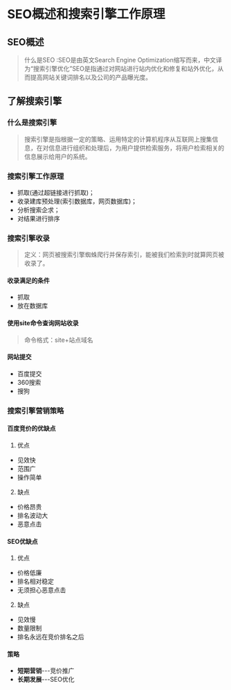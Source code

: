 # SEO概述和搜索引擎工作原理
## SEO概述
> 什么是SEO :SEO是由英文Search Engine Optimization缩写而来，中文译为“搜索引擎优化”SEO是指通过对网站进行站内优化和修复和站外优化，从而提高网站关键词排名以及公司的产品曝光度。
## 了解搜索引擎
### 什么是搜索引擎
> 搜索引擎是指根据一定的策略、运用特定的计算机程序从互联网上搜集信息，在对信息进行组织和处理后，为用户提供检索服务，将用户检索相关的信息展示给用户的系统。
### 搜索引擎工作原理
+ 抓取(通过超链接进行抓取)；
+ 收录建库预处理(索引数据库，网页数据库)；
+ 分析搜索企求；
+ 对结果进行排序
### 搜索引擎收录
> 定义：网页被搜索引擎蜘蛛爬行并保存索引，能被我们检索到时就算网页被收录了。
#### 收录满足的条件
+ 抓取
+ 放在数据库
#### 使用site命令查询网站收录
> 命令格式：site+站点域名
#### 网站提交
+ 百度提交
+ 360搜索
+ 搜狗
### 搜索引擎营销策略
#### 百度竞价的优缺点
1. 优点
+ 见效快
+ 范围广
+ 操作简单
2. 缺点
+ 价格昂贵
+ 排名波动大
+ 恶意点击
#### SEO优缺点
1. 优点
+ 价格低廉
+ 排名相对稳定
+ 无须担心恶意点击
2. 缺点
+ 见效慢
+ 数量限制
+ 排名永远在竞价排名之后
#### 策略
- __短期营销__---竞价推广
- __长期发展__---SEO优化









